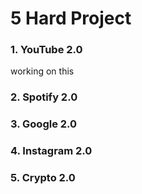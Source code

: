 # 5 Hard Project

### 1. YouTube 2.0
working on this 
### 2. Spotify 2.0
### 3. Google 2.0
### 4. Instagram 2.0
### 5. Crypto 2.0